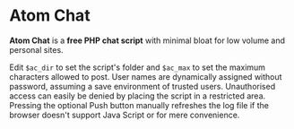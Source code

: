 # Atom Chat

**Atom Chat** is a **free PHP chat script** with minimal bloat for low volume and personal sites.

Edit `$ac_dir` to set the script's folder and `$ac_max` to set the maximum characters allowed to post. User names are dynamically assigned without password, assuming a save environment of trusted users. Unauthorised access can easily be denied by placing the script in a restricted area. Pressing the optional Push button manually refreshes the log file if the browser doesn't support Java Script or for mere convenience.
